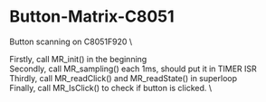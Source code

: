 # Button-Matrix-C8051
Button scanning on C8051F920 \

Firstly, call MR_init() in the beginning \
Secondly, call MR_sampling() each 1ms, should put it in TIMER ISR \
Thirdly, call MR_readClick() and MR_readState() in superloop \
Finally, call MR_IsClick() to check if button is clicked. \
